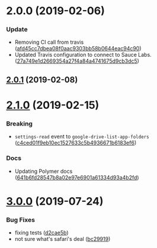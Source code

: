 # 2.0.0 (2019-02-06)


### Update

* Removing CI call from travis ([afd45cc7dbea08f0aac9303bb58b0644eac94c90](https://github.com/advanced-rest-client/export-options/commit/afd45cc7dbea08f0aac9303bb58b0644eac94c90))
* Updated Travis configuration to connect to Sauce Labs. ([27a749e1d2669354a27f4a84a4741675d9cb3dc5](https://github.com/advanced-rest-client/export-options/commit/27a749e1d2669354a27f4a84a4741675d9cb3dc5))



## [2.0.1](https://github.com/advanced-rest-client/export-options/compare/2.0.0...2.0.1) (2019-02-08)




# [2.1.0](https://github.com/advanced-rest-client/export-options/compare/2.0.0...2.1.0) (2019-02-15)


### Breaking

* `settings-read` event to `google-drive-list-app-folders` ([c4ced01f9eb10ec1527633c5b4936671b6183ef6](https://github.com/advanced-rest-client/export-options/commit/c4ced01f9eb10ec1527633c5b4936671b6183ef6))

### Docs

* Updating Polymer docs ([641b6fd28547b8a02e97e6901a61334d93a4b2fd](https://github.com/advanced-rest-client/export-options/commit/641b6fd28547b8a02e97e6901a61334d93a4b2fd))



# [3.0.0](https://github.com/advanced-rest-client/export-options/compare/2.0.0...3.0.0) (2019-07-24)


### Bug Fixes

* fixing tests ([d2cae5b](https://github.com/advanced-rest-client/export-options/commit/d2cae5b))
* not sure what's safari's deal ([bc29919](https://github.com/advanced-rest-client/export-options/commit/bc29919))



